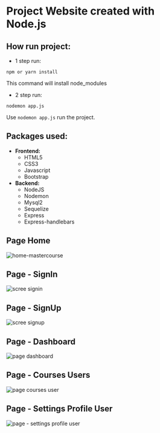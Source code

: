 # Project Website created with Node.js

## How run project:
- 1 step run: 
```
npm or yarn install
```
This command will install node_modules

- 2 step run: 
```
nodemon app.js
```

Use `nodemon app.js` run the project.

## Packages used:
- **Frontend:**
  - HTML5
  - CSS3
  - Javascript
  - Bootstrap
- **Backend:**
  - NodeJS
  - Nodemon
  - Mysql2
  - Sequelize
  - Express
  - Express-handlebars


## Page Home
![home-mastercourse](https://user-images.githubusercontent.com/67030481/236507772-0b649e1c-b56a-4067-9bf1-c1fe6b83fdb4.png)

## Page - SignIn
![scree signin](https://user-images.githubusercontent.com/67030481/236531849-453c955f-5e64-45b4-a3d9-9466257e0676.png)

## Page - SignUp
![scree signup](https://user-images.githubusercontent.com/67030481/236533108-c913d009-de49-4063-9cac-974c83f51be6.png)

## Page - Dashboard
![page dashboard](https://github.com/Wiliami/nodejs-website/assets/67030481/fefcc0aa-dd95-4cee-88dc-988635da2315)

## Page - Courses Users
![page courses user](https://github.com/Wiliami/nodejs-website/assets/67030481/376407aa-2415-4d95-8318-6a62bf47ff1a)

## Page - Settings Profile User
![page - settings profile user](https://github.com/Wiliami/nodejs-website/assets/67030481/0eb8ff8e-a9f2-4b9b-b69a-1caabc47a483)



